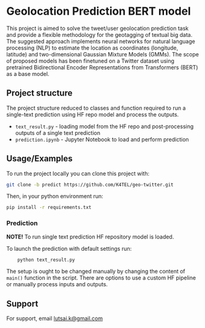 
# Geolocation Prediction BERT model

This project is aimed to solve the tweet/user geolocation prediction task and provide a flexible methodology for the geotagging of textual big data. The suggested approach implements neural networks for natural language processing (NLP) to estimate the location as coordinates (longitude, latitude) and two-dimensional Gaussian Mixture Models (GMMs). The scope of proposed models has been finetuned on a Twitter dataset using pretrained Bidirectional Encoder Representations from Transformers (BERT) as a base model. 

## Project structure

The project structure reduced to classes and function required to run a single-text prediction using HF repo model and process the outputs.

- `text_result.py` - loading model from the HF repo and post-processing outputs of a single text prediction 
- `prediction.ipynb` - Jupyter Notebook to load and perform prediction

## Usage/Examples

To run the project locally you can clone this project with:

```bash
git clone -b predict https://github.com/K4TEL/geo-twitter.git
```

Then, in your python environment run:

```bash
pip install -r requirements.txt
```

### Prediction

**NOTE!** To run single text prediction HF repository model is loaded.

To launch the prediction with default settings run:

```bash
    python text_result.py
```

The setup is ought to be changed manually by changing the content of `main()` function in the script. There are options to use a custom HF pipeline or manually process inputs and outputs. 

## Support

For support, email lutsai.k@gmail.com
